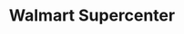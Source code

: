 ---
title: "Walmart Supercenter"
url: /muncie/walmart-supercenter-east-29th-street/
shop: supermarket
---